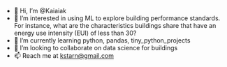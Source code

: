 - 👋 Hi, I’m @Kaiaiak
- 👀 I’m interested in using ML to explore building performance standards. For instance, what are the characteristics buildings share that have an energy use intensity (EUI) of less than 30?
- 🌱 I’m currently learning python, pandas, tiny_python_projects
- 💞️ I’m looking to collaborate on data science for buildings
- 📫 Reach me at kstarn@gmail.com

<!---
Kaiaiak/Kaiaiak is a ✨ special ✨ repository because its `README.md` (this file) appears on your GitHub profile.
You can click the Preview link to take a look at your changes.
--->
